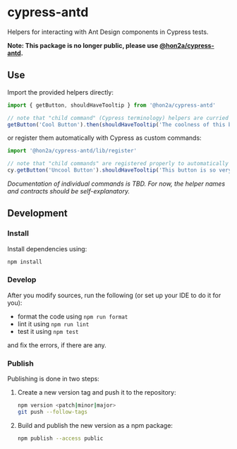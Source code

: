 # cypress-antd

Helpers for interacting with Ant Design components in Cypress tests.

**Note: This package is no longer public, please use [@hon2a/cypress-antd](https://github.com/hon2a/cypress-antd).**


## Use

Import the provided helpers directly:

```javascript
import { getButton, shouldHaveTooltip } from '@hon2a/cypress-antd'

// note that "child command" (Cypress terminology) helpers are curried to be used inside `then`
getButton('Cool Button').then(shouldHaveTooltip('The coolness of this button knows no bounds.'))
```

or register them automatically with Cypress as custom commands:

```javascript
import '@hon2a/cypress-antd/lib/register'

// note that "child commands" are registered properly to automatically consume the yielded subject
cy.getButton('Uncool Button').shouldHaveTooltip('This button is so very sad.')
```

_Documentation of individual commands is TBD. For now, the helper names and contracts should be self-explanatory._ 

## Development

### Install

Install dependencies using:

```sh
npm install
```

### Develop

After you modify sources, run the following (or set up your IDE to do it for you):

- format the code using `npm run format`
- lint it using `npm run lint`
- test it using `npm test`

and fix the errors, if there are any.

### Publish

Publishing is done in two steps:

1. Create a new version tag and push it to the repository:
    ```sh
    npm version <patch|minor|major>
    git push --follow-tags
    ```
1. Build and publish the new version as a npm package:
    ```sh
    npm publish --access public
    ``` 

